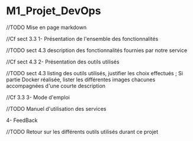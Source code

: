 # M1_Projet_DevOps

//TODO Mise en page markdown


//Cf sect 3.3 
1- Présentation de l'ensemble des fonctionnalités 

//TODO sect 4.3 description des fonctionnalités fournies par notre service

//Cf sect 4.3
2- Présentation des outils utilisés

//TODO sect 4.3 listing des outils utilisés, justifier les choix effectués ; Si partie Docker réalisée, lister les différentes images chacunes accompagnées d'une courte description

//Cf 3.3 
3- Mode d'emploi

//TODO Manuel d'utilisation des services

4- FeedBack

//TODO Retour sur les différents outils utilisés durant ce projet

